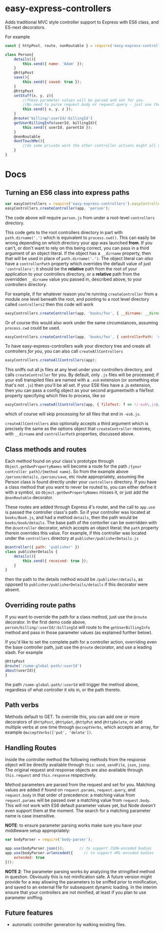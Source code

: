 # easy-express-controllers

Adds traditional MVC style controller support to Express with ES6 class, and ES-next decorators.

For example

```javascript
const { httpPost, route, nonRoutable } = require('easy-express-controllers');

class Person{
    details(){
        this.send({ name: 'Adam' });
    }
    @httpPost
    save(){
        this.send({ saved: true });
    }
    @httpPost
    setStuff(x, y, z){
        //These parameter values will be parsed and set for you.
        //No need to parse request.body or request.query - just use them
        this.send({ x, y, z });
    }
    @route('billing/:userId/:billingId')
    getUserBillingInfo(userId, billingId){
        this.send({ userId, parentId });
    }
    @nonRoutable
    dontTouchMe(){
        //do some private work the other controller actions might all use
    }
}
```

# Docs #

## Turning an ES6 class into express paths ##

```javascript
var easyControllers = require('easy-express-controllers').easyControllers;
easyControllers.createController(app, 'person');
```
The code above will require `person.js` from under a root-level `controllers` directory.

This code gets to the root controllers directory in part with `path.dirname('.')` which is equivalent to `process.cwd()`.  This can easily be wrong depending on which directory your app was launched **from**.  If you can't, or don't want to rely on this being correct, you can pass in a third argument of an object literal.  If the object has a `__dirname` property, then that will be used in place of `path.dirname('.')`.  The object literal can *also* have a `controllerPath` property which overrides the default value of just `'controllers'`; it should be the **relative** path from the root of your application to your controllers directory, or a **relative** path from the overridden `__dirname` value you passed in, described above, to your controllers directory.

For example, if for whatever reason you're running `createController` from a module one level beneath the root, and pointing to a root level directory called `controllers2` then this code will work

```javascript
easyControllers.createController(app, 'books/foo', { __dirname: __dirname, controllerPath: '../controllers2' });
```

Or of course this would also work under the same circumstances, assuming `process.cwd` could be used.

```javascript
easyControllers.createController(app, 'books/foo', { controllerPath: 'controllers2' });
```

To have easy-express-controllers walk your directory tree and create all controllers *for you*, you can also call `createAllControllers`

```javascript
easyControllers.createAllControllers(app);
```

This sniffs out all js files at any level under your controllers directory, and calls `createController` for you.  By default, only `.js` files will be processed; if your es6 transpiled files are named with a `.es6` extension (or something else that's not `.js`) then you'll be all set.  If your ES6 files have a .js extension, then you can pass a config object as your second argumentwith a fileTest property specifying which files to process, like so

```javascript
easyControllers.createAllControllers(app, { fileTest: f => !/-es6\.js$/i.test(f) });
```

which of course will skip processing for all files that end in `-es6.js`.

`createAllControllers` also optionally accepts a third argument which is precisely the same as the options object that `createController` receives, with `__dirname` and `controllerPath` properties, discussed above.

## Class methods and routes ##

Each method found on your class's prototype through `Object.getOwnPropertyNames` will become a route for the path `/{your controller path}/{method name}`.  So from the example above `/person/details`, `/person/save`, etc route appropriately, assuming the Person class is found directly under your `controllers` directory.  If you have a class method that you want to never be routed to, you can either define it with a symbol, so `Object.getOwnPropertyNames` misses it, or just add the `@nonRoutable` decorator.

These routes are added through Express 4's router, and the call to `app.use` is passed the controller class's path.  So if your controller was located at `books/Book.js`, and had a method `details`, then the path would be `books/book/details`.  The base path of the contorller can be overridden with the `@controller` decorator, which accepts an object literal; the `path` property therein overrides this value.  For example, if this controller was located under the `controllers` directory at `publisher/publisherDetails.js`

```javascript
@controller({ path: 'publisher' })
class publisherDetails {
    details(){
        this.send({ received: true });
    }
}
```

then the path to the details method would be `/publisher/details`, as opposed to `publisher/publisherDetails/details` if this decorator were absent.

## Overriding route paths ##

If you want to override the path for a class method, just use the `@route` decorator.  In the first demo code above, `person/billing/:userId/:billingId` will route to the `getUserBillingInfo` method and pass in those parameter values (as explained further below).

If you'd like to set the complete path for a controller action, overriding even the base controller path, just use the `@route` decorator, and use a leading slash.  For example

```javascript
@httpPost
@route('/some-global-path/:userId')
about(userId){
}
```

the path `/some-global-path/:userId` will trigger the method above, regardless of what controller it sits in, or the path thereto.

## Path verbs

Methods default to GET.  To override this, you can add one or more decorators of `@httpPost`, `@httpGet`, `@httpPut` and `@httpDelete`, or add multiple verbs at one time through `@acceptVerbs`, which accepts an array, for example `@acceptVerbs(['put', 'delete'])`.

## Handling Routes ##

Inside the controller method the following methods from the response object will be directly available through `this`: `send`, `sendFile`, `json`, `jsonp`.  The original request and response objects are also available through `this.request` and `this.response` respectively.

Method parameters are parsed from the request and set for you.  Matching values are added if found on `request.params`, `request.query`, and `request.body` in that order of precedence: a matching value from `request.params` will be passed over a matching value from `request.body`. This will not work with ES6 default parameter values yet, but Node doesn't even support them at the moment.  The search for a matching parameter name is case insensitive.

**NOTE**: to ensure parameter parsing works make sure you have your middleware setup appropriately:

```javascript
var bodyParser = require('body-parser');

app.use(bodyParser.json());       // to support JSON-encoded bodies
app.use(bodyParser.urlencoded({     // to support URL-encoded bodies
    extended: true
}));
```

**NOTE 2**: The parameter parsing works by analyzing the stringified method in question.  Obviously this is not minification safe.  A future version might provide for a way allowing the parameters to be sniffed prior to minification, and saved to an external file for subsequent dynamic loading.  In the interim ensure that your controllers are not minified, at least if you plan to use parameter sniffing.

## Future features ##

- automatic controller generation by walking existing files.


